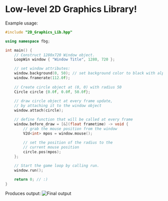 # Low-level 2D Graphics Library!
Example usage:
```C++
#include "2D_Graphics_Lib.hpp"

using namespace fbg;

int main() {
	// Construct 1280x720 Window object.
	LoopWin window { "Window Title", 1280, 720 };

	// set window attributes:
	window.background(0, 50); // set background color to black with alpha 50
	window.framerate(112.0f);
	
	// Create circle object at (0, 0) with radius 50
	Circle circle {0.0f, 0.0f, 50.0f};
	
	// draw circle object at every frame update,
	// by attaching it to the window object
	window.attach(circle);

	// define function that will be called at every frame
	window.before_draw = [&](float frametime) -> void {
		// grab the mouse position from the window
		V2d<int> mpos = window.mouse();
	
		// set the position of the radius to the
		// current mouse position
		circle.pos(mpos);
	};

	// Start the game loop by calling run.
	window.run(); 

	return 0; // :)
}
```

Produces output:
![Final output](https://user-images.githubusercontent.com/93908883/159099446-f5976859-6240-45c8-a9e5-a05dad4b5cb2.png)
